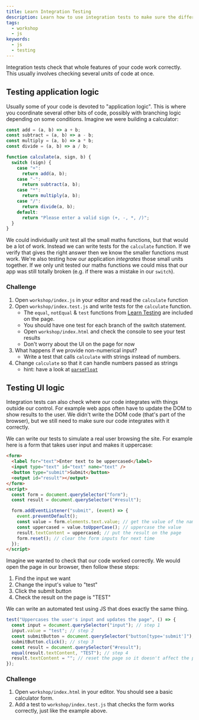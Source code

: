 ```yaml
---
title: Learn Integration Testing
description: Learn how to use integration tests to make sure the different parts of your application work together correctly.
tags:
  - workshop
  - js
keywords:
  - js
  - testing
---
```


Integration tests check that whole features of your code work correctly. This usually involves checking several _units_ of code at once.

## Testing application logic

Usually some of your code is devoted to "application logic". This is where you coordinate several other bits of code, possibly with branching logic depending on some conditions. Imagine we were building a calculator:

```js
const add = (a, b) => a + b;
const subtract = (a, b) => a - b;
const multiply = (a, b) => a * b;
const divide = (a, b) => a / b;

function calculate(a, sign, b) {
  switch (sign) {
    case "+":
      return add(a, b);
    case "-":
      return subtract(a, b);
    case "*":
      return multiply(a, b);
    case "/":
      return divide(a, b);
    default:
      return "Please enter a valid sign (+, -, *, /)";
  }
}
```

We could individually unit test all the small maths functions, but that would be a lot of work. Instead we can write tests for the `calculate` function. If we verify that gives the right answer then we know the smaller functions must work. We're also testing how our application _integrates_ those small units together. If we only unit tested our maths functions we could miss that our app was still totally broken (e.g. if there was a mistake in our `switch`).

### Challenge

1. Open `workshop/index.js` in your editor and read the `calculate` function
1. Open `workshop/index.test.js` and write tests for the `calculate` function.
   - The `equal`, `notEqual` & `test` functions from [Learn Testing](/workshops/learn-testing/) are included on the page.
   - You should have one test for each branch of the switch statement.
   - Open `workshop/index.html` and check the console to see your test results
   - Don't worry about the UI on the page for now
1. What happens if we provide non-numerical input?
   - Write a test that calls `calculate` with strings instead of numbers.
1. Change `calculate` so that it can handle numbers passed as strings
   - hint: have a look at [`parseFloat`](https://developer.mozilla.org/en-US/docs/Web/JavaScript/Reference/Global_Objects/parseFloat)

## Testing UI logic

Integration tests can also check where our code integrates with things outside our control. For example web apps often have to update the DOM to show results to the user. We didn't write the DOM code (that's part of the browser), but we still need to make sure our code integrates with it correctly.

We can write our tests to simulate a real user browsing the site. For example here is a form that takes user input and makes it uppercase:

```html
<form>
  <label for="text">Enter text to be uppercased</label>
  <input type="text" id="text" name="text" />
  <button type="submit">Submit</button>
  <output id="result"></output>
</form>
<script>
  const form = document.querySelector("form");
  const result = document.querySelector("#result");

  form.addEventListener("submit", (event) => {
    event.preventDefault();
    const value = form.elements.text.value; // get the value of the name="text" input
    const uppercased = value.toUpperCase(); // uppercase the value
    result.textContent = uppercased; // put the result on the page
    form.reset(); // clear the form inputs for next time
  });
</script>
```

Imagine we wanted to check that our code worked correctly. We would open the page in our browser, then follow these steps:

1. Find the input we want
1. Change the input's value to "test"
1. Click the submit button
1. Check the result on the page is "TEST"

We can write an automated test using JS that does exactly the same thing.

```js
test("Uppercases the user's input and updates the page", () => {
  const input = document.querySelector("input"); // step 1
  input.value = "test"; // step 2
  const submitButton = document.querySelector("button[type='submit']");
  submitButton.click(); // step 3
  const result = document.querySelector("#result");
  equal(result.textContent, "TEST"); // step 4
  result.textContent = ""; // reset the page so it doesn't affect the page/other tests
});
```

### Challenge

1. Open `workshop/index.html` in your editor. You should see a basic calculator form.
1. Add a test to `workshop/index.test.js` that checks the form works correctly, just like the example above.
